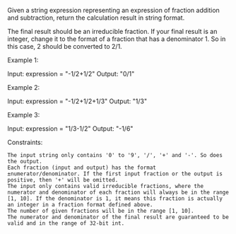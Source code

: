 Given a string expression representing an expression of fraction addition and subtraction, return the calculation result in string format.

The final result should be an irreducible fraction. If your final result is an integer, change it to the format of a fraction that has a denominator 1. So in this case, 2 should be converted to 2/1.

Example 1:

Input: expression = "-1/2+1/2"
Output: "0/1"

Example 2:

Input: expression = "-1/2+1/2+1/3"
Output: "1/3"

Example 3:

Input: expression = "1/3-1/2"
Output: "-1/6"

Constraints:

    The input string only contains '0' to '9', '/', '+' and '-'. So does the output.
    Each fraction (input and output) has the format ±numerator/denominator. If the first input fraction or the output is positive, then '+' will be omitted.
    The input only contains valid irreducible fractions, where the numerator and denominator of each fraction will always be in the range [1, 10]. If the denominator is 1, it means this fraction is actually an integer in a fraction format defined above.
    The number of given fractions will be in the range [1, 10].
    The numerator and denominator of the final result are guaranteed to be valid and in the range of 32-bit int.
